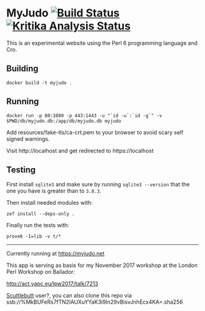 # MyJudo   [![Build Status](https://travis-ci.org/lancew/MyJudo.svg?branch=master)](https://travis-ci.org/lancew/MyJudo) [![Kritika Analysis Status](https://kritika.io/users/lancew/repos/1285814063416590/heads/master/status.svg)](https://kritika.io/users/lancew/repos/1285814063416590/heads/master/)

This is an experimental website using the Perl 6 programming language and Cro.

## Building

```
docker build -t myjudo .
```

## Running

```
docker run -p 80:1080 -p 443:1443 -u "`id -u`:`id -g`" -v $PWD/db/myjudo.db:/app/db/myjudo.db myjudo
```

Add resources/fake-tls/ca-crt.pem to your browser to avoid scary self signed
warnings.

Visit http://localhost and get redirected to https://localhost

## Testing

First install `sqlite3` and make sure by running `sqlite3 --version`
that the one you have is greater than to `3.8.3`.

Then install needed modules with:

```
zef install --deps-only .
```

Finally run the tests with:

```
prove6 -I=lib -v t/*
```

---

Currently running at https://myjudo.net

This app is serving as basis for my November 2017 workshop at the London Perl Workshop on Bailador:

http://act.yapc.eu/lpw2017/talk/7213

[Scuttlebutt](https://www.scuttlebutt.nz/) user?, you can also clone this repo via ssb://%MkBUFeRs7fTN2lAUXuYYaK3i9ln29vBisvJnhEcx4KA=.sha256


